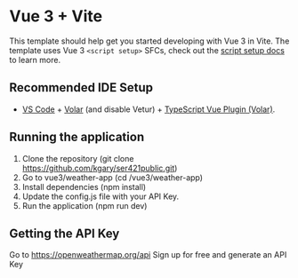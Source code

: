 # Vue 3 + Vite

This template should help get you started developing with Vue 3 in Vite. The template uses Vue 3 `<script setup>` SFCs, check out the [script setup docs](https://v3.vuejs.org/api/sfc-script-setup.html#sfc-script-setup) to learn more.

## Recommended IDE Setup

- [VS Code](https://code.visualstudio.com/) + [Volar](https://marketplace.visualstudio.com/items?itemName=Vue.volar) (and disable Vetur) + [TypeScript Vue Plugin (Volar)](https://marketplace.visualstudio.com/items?itemName=Vue.vscode-typescript-vue-plugin).

## Running the application

1. Clone the repository (git clone https://github.com/kgary/ser421public.git)
2. Go to vue3/weather-app (cd /vue3/weather-app)
3. Install dependencies (npm install)
4. Update the config.js file with your API Key.
5. Run the application (npm run dev)

## Getting the API Key

Go to https://openweathermap.org/api
Sign up for free and generate an API Key
